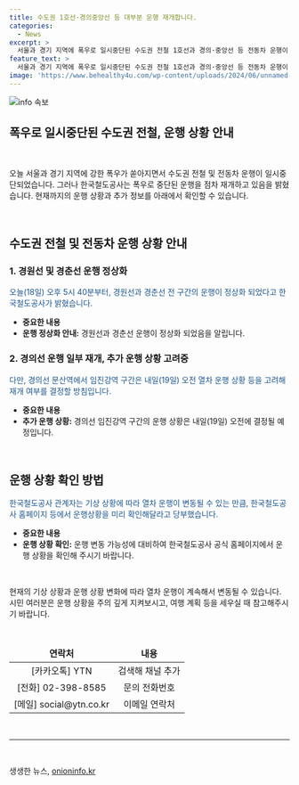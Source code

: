 ```yaml
---
title: 수도권 1호선·경의중앙선 등 대부분 운행 재개합니다.
categories:
  - News
excerpt: >
  서울과 경기 지역에 폭우로 일시중단된 수도권 전철 1호선과 경의·중앙선 등 전동차 운행이 대부분 재개됐다. 경원선과 경춘선 운행이 정상화되었으며, 경의선은 내일 재개 여부 결정 예정. 한국철도공사는 기상 상황에 따라 운행이 변동될 수 있음을 안내하고, 홈페이지에서 운행상황을 확인해 달라고 당부. 이에 앞서 수도권 전철 1호선과 중부내륙선이 집중호우로 중단됐었으나, 대부분 운행이 재개된 상황.
feature_text: >
  서울과 경기 지역에 폭우로 일시중단된 수도권 전철 1호선과 경의·중앙선 등 전동차 운행이 대부분 재개됐다. 경원선과 경춘선 운행이 정상화되었으며, 경의선은 내일 재개 여부 결정 예정. 한국철도공사는 기상 상황에 따라 운행이 변동될 수 있음을 안내하고, 홈페이지에서 운행상황을 확인해 달라고 당부. 이에 앞서 수도권 전철 1호선과 중부내륙선이 집중호우로 중단됐었으나, 대부분 운행이 재개된 상황.
image: 'https://www.behealthy4u.com/wp-content/uploads/2024/06/unnamed-file.png'
---
```


<p><img src="https://www.behealthy4u.com/wp-content/uploads/2024/06/unnamed-file.png" alt="info 속보" /></p>

<h2>폭우로 일시중단된 수도권 전철, 운행 상황 안내</h2>

<p data-ke-size="size16">&nbsp;</p>

<p>오늘 서울과 경기 지역에 강한 폭우가 쏟아지면서 수도권 전철 및 전동차 운행이 일시중단되었습니다. 그러나 한국철도공사는 폭우로 중단된 운행을 점차 재개하고 있음을 밝혔습니다. 현재까지의 운행 상황과 추가 정보를 아래에서 확인할 수 있습니다.</p>

<p data-ke-size="size16">&nbsp;</p>

<h2 data-ke-size="size26">수도권 전철 및 전동차 운행 상황 안내</h2>

<h3><b>1. 경원선 및 경춘선 운행 정상화</b></h3>

<p><span style="color: #1a5490;">오늘(18일) 오후 5시 40분부터, 경원선과 경춘선 전 구간의 운행이 정상화 되었다고 한국철도공사가 밝혔습니다.</span></p>

<ul>
<li><b>중요한 내용</li></b>
<li><b>운행 정상화 안내:</b> 경원선과 경춘선 운행이 정상화 되었음을 알립니다.</li>
</ul>

<h3><b>2. 경의선 운행 일부 재개, 추가 운행 상황 고려중</b></h3>

<p><span style="color: #1a5490;">다만, 경의선 문산역에서 임진강역 구간은 내일(19일) 오전 열차 운행 상황 등을 고려해 재개 여부를 결정할 방침입니다.</span></p>

<ul>
<li><b>중요한 내용</li></b>
<li><b>추가 운행 상황:</b> 경의선 임진강역 구간의 운행 상황은 내일(19일) 오전에 결정될 예정입니다.</li>
</ul>

<p data-ke-size="size16">&nbsp;</p>

<h2 data-ke-size="size26">운행 상황 확인 방법</h2>

<p><span style="color: #1a5490;">한국철도공사 관계자는 기상 상황에 따라 열차 운행이 변동될 수 있는 만큼, 한국철도공사 홈페이지 등에서 운행상황을 미리 확인해달라고 당부했습니다. </span></p>

<ul>
<li><b>중요한 내용</li></b>
<li><b>운행 상황 확인:</b> 운행 변동 가능성에 대비하여 한국철도공사 공식 홈페이지에서 운행 상황을 확인해 주시기 바랍니다.</li>
</ul>

<p data-ke-size="size16">&nbsp;</p>

<p>현재의 기상 상황과 운행 상황 변화에 따라 열차 운행이 계속해서 변동될 수 있습니다. 시민 여러분은 운행 상황을 주의 깊게 지켜보시고, 여행 계획 등을 세우실 때 참고해주시기 바랍니다.</p>

<p data-ke-size="size16">&nbsp;</p>

<table>
<thead>
<tr>
<td style="text-align: center;"><b>연락처</b></td>
<td style="text-align: center;"><b>내용</b></td>
</tr>
</thead>
<tbody>
<tr>
<td style="text-align: center;">[카카오톡] YTN</td>
<td style="text-align: center;">검색해 채널 추가</td>
</tr>
<tr>
<td style="text-align: center;">[전화] 02-398-8585</td>
<td style="text-align: center;">문의 전화번호</td>
</tr>
<tr>
<td style="text-align: center;">[메일] social@ytn.co.kr</td>
<td style="text-align: center;">이메일 연락처</td>
</tr>
</tbody>
</table>

<p data-ke-size="size16">&nbsp;</p>

<hr>

<p data-ke-size="size16">&nbsp;</p>
생생한 뉴스, <a href="https://onioninfo.kr" rel="dofollow">onioninfo.kr</a>


